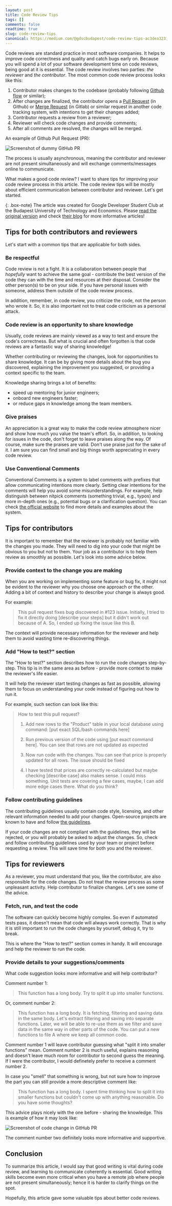 ```yaml
---
layout: post
title: Code Review Tips
tags: []
comments: false
readtime: true
slug: code-review-tips
canonical: https://medium.com/@gdscbudapest/code-review-tips-ac3dea32312b
---
```


Code reviews are standard practice in most software companies. It helps to improve code correctness and quality and catch bugs early on. Because you will spend a lot of your software development time on code reviews, being good at it is essential. The code review involves two parties: *the reviewer* and *the contributor*. The most common code review process looks like this:

1. Contributor makes changes to the codebase (probably following [Github flow](https://docs.github.com/en/get-started/quickstart/github-flow) or similar);
2. After changes are finalized, the contributor opens a [Pull Request](https://docs.github.com/en/pull-requests/collaborating-with-pull-requests/reviewing-changes-in-pull-requests/about-pull-request-reviews) (in Github) or [Merge Request](https://docs.gitlab.com/ee/user/project/merge_requests/reviews/) (in Gitlab) or similar request in another code tracking system, with intentions to get their changes added;
3. Contributor requests a review from a reviewer;
4. Reviewer will check code changes and provide comments;
5. After all comments are resolved, the changes will be merged.

An example of Github Pull Request (PR):

![Screenshot of dummy GitHub PR](/assets/posts/code-review-tips/dummy_PR.png)

The process is usually asynchronous, meaning the contributor and reviewer are not present simultaneously and will exchange comments/messages online to communicate.

What makes a good code review? I want to share tips for improving your code review process in this article. The code review tips will be mostly about efficient communication between contributor and reviewer. Let's get started.

{: .box-note}
The article was created for Google Developer Student Club at the Budapest University of Technology and Economics. Please [read the original version](https://medium.com/@gdscbme/code-review-tips-ac3dea32312b) and check [their blog](https://medium.com/@gdscbme) for more informative articles!

## Tips for both contributors and reviewers

Let's start with a common tips that are applicable for both sides.

### Be respectful

Code review is not a fight. It is a collaboration between people that *hopefully* want to achieve the same goal - contribute the best version of the code they can with the time and resources at their disposal. Consider the other person(s) to be on your side. If you have personal issues with someone, address them outside of the code review process.

In addition, remember, in code review, you criticize the code, not the person who wrote it. So, it is also important not to treat code criticism as a personal attack.

### Code review is an opportunity to share knowledge

Usually, code reviews are mainly viewed as a way to test and ensure the code's correctness. But what is crucial and often forgotten is that code reviews are a fantastic way of sharing knowledge!

Whether contributing or reviewing the changes, look for opportunities to share knowledge. It can be by giving more details about the bug you discovered, explaining the improvement you suggested, or providing a context specific to the team.

Knowledge sharing brings a lot of benefits:

- speed up mentoring for junior engineers;
- onboard new engineers faster;
- or reduce gaps in knowledge among the team members.

### Give praises

An appreciation is a great way to make the code review atmosphere nicer and show how much you value the team's effort. So, in addition, to looking for issues in the code, don't forget to leave praises along the way. Of course, make sure the praises are valid. Don't use praise just for the sake of it. I am sure you can find small and big things worth appreciating in every code review.

### Use Conventional Comments

Conventional Comments is a system to label comments with prefixes that allow communicating intentions more clearly. Setting clear intentions for the comments will help you avoid some misunderstandings. For example, help distinguish between nitpick comments (something trivial, e.g., typos) and more in-depth ones (e.g., potential bugs or a clarification question). You can check [the official website](https://conventionalcomments.org) to find more details and examples about the system.

## Tips for contributors

 It is important to remember that the reviewer is probably not familiar with the changes you made. They will need to dig into your code that might be obvious to you but not to them. Your job as a contributor is to help them review as smoothly as possible. Let's look into some advice below.

### Provide context to the change you are making

When you are working on implementing some feature or bug fix, it might not be evident to the reviewer why you choose one approach or the other. Adding a bit of context and history to describe your change is always good.

For example:


> This pull request fixes bug discovered in #123 issue. Initially, I tried to fix it directly doing [describe your steps] but it didn't work out because of A. So, I ended up fixing the issue like this B.

The context will provide necessary information for the reviewer and help them to avoid wasting time re-discovering things.

### Add "How to test?" section

The "How to test?" section describes how to run the code changes step-by-step. This tip is in the same area as before - provide more context to make the reviewer's life easier.

It will help the reviewer start testing changes as fast as possible, allowing them to focus on understanding your code instead of figuring out how to run it.

For example, such section can look like this:


> How to test this pull request?
>
> 1. Add new rows to the "Product" table in your local database using command: [put exact SQL/bash commands here]
>
> 2. Run previous version of the code using [put exact command here]. You can see that rows are not updated as expected
>
> 3. Now run code with the changes. You can see that price is properly updated for all rows. The issue should be fixed
>
> 4. I have tested that prices are correctly re-calculated but maybe checking [describe case] also makes sense. 
> I could miss something. Unit tests are covering a few cases, maybe, I can add more edge cases there. What do you think?

### Follow contributing guidelines

The contributing guidelines usually contain code style, licensing, and other relevant information needed to add your changes. Open-source projects are known to have and follow [the guidelines](https://en.wikipedia.org/wiki/Contributing_guidelines).

If your code changes are not compliant with the guidelines, they will be rejected, or you will probably be asked to adjust the changes. So, check and follow contributing guidelines used by your team or project before requesting a review. This will save time for both you and the reviewer.

## Tips for reviewers

As a reviewer, you must understand that you, like the contributor, are also responsible for the code changes. Do not treat the review process as some unpleasant activity. Help contributor to finalize changes. Let's see some of the advice.

### Fetch, run, and test the code

The software can quickly become highly complex. So even if automated tests pass, it doesn't mean that code will always work correctly. That is why it is still important to run the code changes by yourself, debug it, try to break.

This is where the "How to test?" section comes in handy. It will encourage and help the reviewer to run the code.

### Provide details to your suggestions/comments

What code suggestion looks more informative and will help contributor?

Comment number 1:

> This function has a long body. Try to split it up into smaller functions.

Or, comment number 2:

> This function has a long body. It is fetching, filtering and saving data in the same body. Let's extract filtering and saving into separate functions. Later, we will be able to re-use them as we filter and save data in the same way in other parts of the code. You can put a new functions to file A where we keep all common code.

Comment number 1 will leave contributor guessing what "split it into smaller functions" mean. Comment number 2 is much useful, explains reasoning and doesn't leave much room for contributor to second guess the meaning. If I were the contributor, I would definetely prefer to receive a comment number 2.

In case you "smell" that something is wrong, but not sure how to improve the part you can still provide a more descriptive comment like:

> This function has a long body. I spent time thinking how to split it into smaller functions but couldn't come up with anything reasonable. Do you have some thoughts?

This advice plays nicely with the one before - sharing the knowledge. This is example of how it may look like:

![Screenshot of code change in GitHub PR](/assets/posts/code-review-tips/list_example.png)

The comment number two definitely looks more informative and supportive.

## Conclusion

To summarize this article, I would say that good writing is vital during code review, and learning to communicate coherently is essential. Good writing skills become even more critical when you have a remote job where people are not present simultaneously; hence it is harder to clarify things on the spot.

Hopefully, this article gave some valuable tips about better code reviews.

